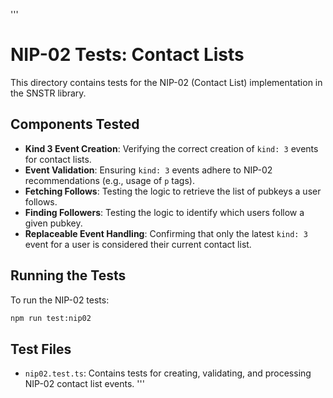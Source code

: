 '''
# NIP-02 Tests: Contact Lists

This directory contains tests for the NIP-02 (Contact List) implementation in the SNSTR library.

## Components Tested

- **Kind 3 Event Creation**: Verifying the correct creation of `kind: 3` events for contact lists.
- **Event Validation**: Ensuring `kind: 3` events adhere to NIP-02 recommendations (e.g., usage of `p` tags).
- **Fetching Follows**: Testing the logic to retrieve the list of pubkeys a user follows.
- **Finding Followers**: Testing the logic to identify which users follow a given pubkey.
- **Replaceable Event Handling**: Confirming that only the latest `kind: 3` event for a user is considered their current contact list.

## Running the Tests

To run the NIP-02 tests:

```bash
npm run test:nip02
```

## Test Files

- `nip02.test.ts`: Contains tests for creating, validating, and processing NIP-02 contact list events.
''' 